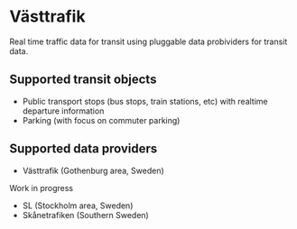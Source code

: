 # Västtrafik

Real time traffic data for transit using pluggable data probividers for transit data.

## Supported transit objects

* Public transport stops (bus stops, train stations, etc) with realtime departure information
* Parking (with focus on commuter parking)

## Supported data providers

* Västtrafik (Gothenburg area, Sweden)

Work in progress

* SL (Stockholm area, Sweden)
* Skånetrafiken (Southern Sweden)


